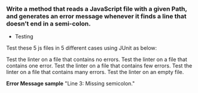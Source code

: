 ### Write a method that reads a JavaScript file with a given Path, and generates an error message whenever it finds a line that doesn’t end in a semi-colon.

* Testing

Test these 5 js files in 5 different cases using JUnit as below:


Test the linter on a file that contains no errors.
Test the linter on a file that contains one error.
Test the linter on a file that contains few errors.
Test the linter on a file that contains many errors.
Test the linter on an empty file.

**Error Message sample**
"Line 3: Missing semicolon."